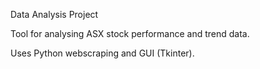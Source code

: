 Data Analysis Project


Tool for analysing ASX stock performance and trend data.

Uses Python webscraping and GUI (Tkinter).

